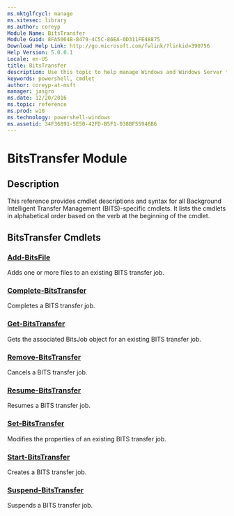 ```yaml
---
ms.mktglfcycl: manage
ms.sitesec: library
ms.author: coreyp
Module Name: BitsTransfer
Module Guid: 8FA5064B-8479-4C5C-86EA-0D311FE48875
Download Help Link: http://go.microsoft.com/fwlink/?linkid=390756
Help Version: 5.0.0.1
Locale: en-US
title: BitsTransfer
description: Use this topic to help manage Windows and Windows Server technologies with Windows PowerShell.
keywords: powershell, cmdlet
author: coreyp-at-msft
manager: jasgro
ms.date: 12/20/2016
ms.topic: reference
ms.prod: w10
ms.technology: powershell-windows
ms.assetid: 34F36891-5E50-42FD-B5F1-038BF55946B6
---
```


# BitsTransfer Module
## Description
This reference provides cmdlet descriptions and syntax for all Background Intelligent Transfer Management (BITS)-specific cmdlets. It lists the cmdlets in alphabetical order based on the verb at the beginning of the cmdlet.

## BitsTransfer Cmdlets
### [Add-BitsFile](./add-bitsfile.md)
Adds one or more files to an existing BITS transfer job.

### [Complete-BitsTransfer](./complete-bitstransfer.md)
Completes a BITS transfer job.

### [Get-BitsTransfer](./get-bitstransfer.md)
Gets the associated BitsJob object for an existing BITS transfer job.

### [Remove-BitsTransfer](./remove-bitstransfer.md)
Cancels a BITS transfer job.

### [Resume-BitsTransfer](./resume-bitstransfer.md)
Resumes a BITS transfer job.

### [Set-BitsTransfer](./set-bitstransfer.md)
Modifies the properties of an existing BITS transfer job.

### [Start-BitsTransfer](./start-bitstransfer.md)
Creates a BITS transfer job.

### [Suspend-BitsTransfer](./suspend-bitstransfer.md)
Suspends a BITS transfer job.



